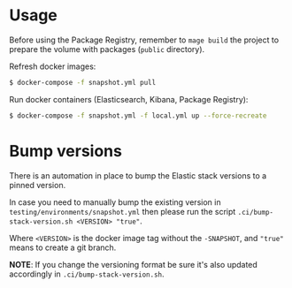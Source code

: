 # Usage

Before using the Package Registry, remember to `mage build` the project to prepare the volume with packages
(`public` directory).

Refresh docker images:

```bash
$ docker-compose -f snapshot.yml pull
```

Run docker containers (Elasticsearch, Kibana, Package Registry):

```bash
$ docker-compose -f snapshot.yml -f local.yml up --force-recreate
```

# Bump versions

There is an automation in place to bump the Elastic stack versions to a pinned version.

In case you need to manually bump the existing version in `testing/environments/snapshot.yml` then please run the script
`.ci/bump-stack-version.sh <VERSION> "true"`.

Where `<VERSION>` is the docker image tag without the `-SNAPSHOT`, and `"true"` means to create a git branch.

**NOTE**: If you change the versioning format be sure it's also updated accordingly in `.ci/bump-stack-version.sh`.
